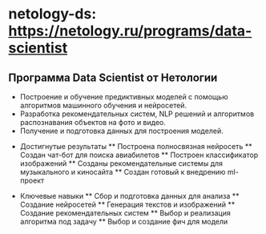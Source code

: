 # netology-ds: https://netology.ru/programs/data-scientist
## Программа Data Scientist от Нетологии

- Построение и обучение предиктивных моделей с помощью алгоритмов машинного обучения и нейросетей. 
- Разработка рекомендательных систем, NLP решений и алгоритмов распознавания объектов на фото и видео. 
- Получение и подготовка данных для построения моделей.

* Достигнутые результаты
** Построена полносвязная нейросеть
** Создан чат-бот для поиска авиабилетов
** Построен классификатор изображений
** Созданы рекомендательные системы для музыкального и киносайта
** Создан готовый к внедрению ml-проект

* Ключевые навыки
** Сбор и подготовка данных для анализа
** Создание нейросетей
** Генерация текстов и изображений
** Создание рекомендательных систем
** Выбор и реализация алгоритма под задачу
** Выбор и создание фич для модели
